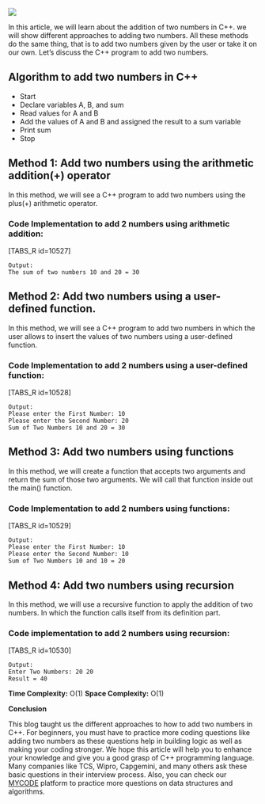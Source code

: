 ![](https://prepbytes-misc-images.s3.ap-south-1.amazonaws.com/assets/1668665237275-C%2B%2B%20program%20to%20add%20two%20numbers.jpg)

In this article, we will learn about the addition of two numbers in C++. we will show different approaches to adding two numbers. All these methods do the same thing, that is to add two numbers given by the user or take it on our own. Let’s discuss the C++ program to add two numbers.

## Algorithm to add two numbers in C++

- Start
- Declare variables A, B, and sum
- Read values for A and B
- Add the values of A and B and assigned the result to a sum variable
- Print sum
- Stop

## Method 1: Add two numbers using the arithmetic addition(+) operator
In this method, we will see a C++ program to add two numbers using the plus(+) arithmetic operator.

### Code Implementation to add 2 numbers using arithmetic addition:

[TABS_R id=10527]

```
Output:
The sum of two numbers 10 and 20 = 30
```

## Method 2: Add two numbers using a user-defined function.
In this method, we will see a C++ program to add two numbers in which the user allows to insert the values of two numbers using a user-defined function.

### Code Implementation to add 2 numbers using a user-defined function:


[TABS_R id=10528]

```
Output:
Please enter the First Number: 10
Please enter the Second Number: 20
Sum of Two Numbers 10 and 20 = 30
```

## Method 3: Add two numbers using functions
In this method, we will create a function that accepts two arguments and return the sum of those two arguments. We will call that function inside out the main() function.

### Code Implementation to add 2 numbers using functions:

[TABS_R id=10529]

```
Output:
Please enter the First Number: 10
Please enter the Second Number: 10
Sum of Two Numbers 10 and 10 = 20
```

## Method 4: Add two numbers using recursion
In this method, we will use a recursive function to apply the addition of two numbers. In which the function calls itself from its definition part.

### Code implementation to add 2 numbers using recursion:

[TABS_R id=10530]

```
Output:
Enter Two Numbers: 20 20
Result = 40
```

**Time Complexity:** O(1)
**Space Complexity:** O(1)

**Conclusion**

This blog taught us the different approaches to how to add two numbers in C++. For beginners, you must have to practice more coding questions like adding two numbers as these questions help in building logic as well as making your coding stronger. We hope this article will help you to enhance your knowledge and give you a good grasp of C++ programming language. Many companies like TCS, Wipro, Capgemini, and many others ask these basic questions in their interview process. Also, you can check our [MYCODE](https://mycode.prepbytes.com/ "MYCODE") platform to practice more questions on data structures and algorithms.
